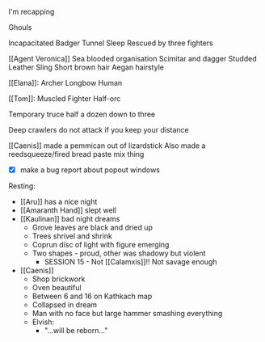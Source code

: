 I'm recapping

Ghouls

Incapacitated
Badger
Tunnel 
Sleep
Rescued by three fighters

[[Agent Veronica]]
	Sea blooded organisation
	Scimitar and dagger
	Studded Leather
	Sling
	Short brown hair
	Aegan hairstyle

[[Elana]]:
	Archer 
	Longbow
	Human

[[Tom]]:
	Muscled
	Fighter 
	Half-orc



Temporary truce 
half a dozen down to three

Deep crawlers do not attack if you keep your distance


[[Caenis]] made a pemmican out of lizardstick
	Also made a reedsqueeze/fired bread paste mix thing

- [x] make a bug report about popout windows


Resting:
- [[Aru]] has a nice night
- [[Amaranth Hand]] slept well
- [[Kaulinan]] bad night dreams
	- Grove leaves are black and dried up
	- Trees shrivel and shrink
	- Coprun disc of light with figure emerging
	- Two shapes - proud, other was shadowy but violent
		- SESSION 15 - Not [[Calamxis]]!! Not savage enough
- [[Caenis]]
	- Shop brickwork
	- Oven beautiful
	- Between 6 and 16 on Kathkach map
	- Collapsed in dream
	- Man with no face but large hammer smashing everything 
	- Elvish:
		- "...will be reborn..."









